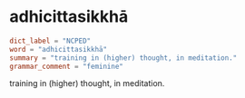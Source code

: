 # adhicittasikkhā

``` toml
dict_label = "NCPED"
word = "adhicittasikkhā"
summary = "training in (higher) thought, in meditation."
grammar_comment = "feminine"
```

training in (higher) thought, in meditation.

